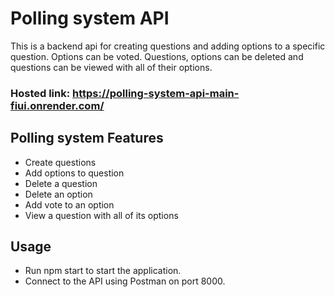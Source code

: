 # Polling system API

This is a backend api for creating questions and adding options to a specific question. Options can be voted. Questions, options can be deleted and questions can be viewed with all of their options.

### Hosted link: https://polling-system-api-main-fiui.onrender.com/

## Polling system Features

- Create questions
- Add options to question
- Delete a question
- Delete an option
- Add vote to an option
- View a question with all of its options

## Usage

- Run npm start to start the application.
- Connect to the API using Postman on port 8000.

